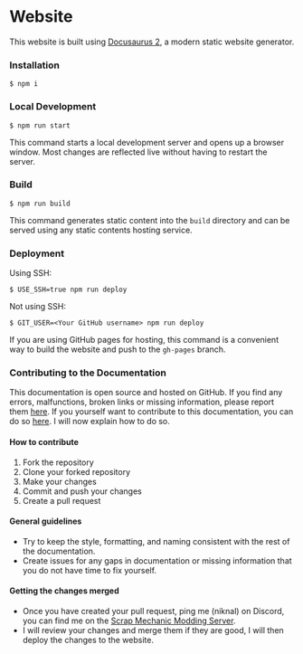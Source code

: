 # Website

This website is built using [Docusaurus 2](https://docusaurus.io/), a modern static website generator.

### Installation

```
$ npm i
```

### Local Development

```
$ npm run start
```

This command starts a local development server and opens up a browser window. Most changes are reflected live without having to restart the server.

### Build

```
$ npm run build
```

This command generates static content into the `build` directory and can be served using any static contents hosting service.

### Deployment

Using SSH:

```
$ USE_SSH=true npm run deploy
```

Not using SSH:

```
$ GIT_USER=<Your GitHub username> npm run deploy
```

If you are using GitHub pages for hosting, this command is a convenient way to build the website and push to the `gh-pages` branch.

### Contributing to the Documentation

This documentation is open source and hosted on GitHub. If you find any errors, malfunctions, broken links or missing information, please report them [here](https://github.com/niknal357/sm-docs/issues). If you yourself want to contribute to this documentation, you can do so [here](https://github.com/niknal357/sm-docs). I will now explain how to do so.

#### How to contribute

1. Fork the repository
2. Clone your forked repository
3. Make your changes
4. Commit and push your changes
5. Create a pull request

#### General guidelines

- Try to keep the style, formatting, and naming consistent with the rest of the documentation.
- Create issues for any gaps in documentation or missing information that you do not have time to fix yourself.

#### Getting the changes merged

- Once you have created your pull request, ping me (niknal) on Discord, you can find me on the [Scrap Mechanic Modding Server](https://discord.gg/SVEFyus).
- I will review your changes and merge them if they are good, I will then deploy the changes to the website.
